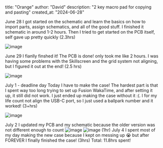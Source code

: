title: "Orange"
author: "David"
description: "2 key macro pad for copying and pasting"
created_at: "2024-06-28"

June 28
I got started on the schematic and learn the basics on how to import parts, assign schematics, and all of the good stuff. I finished it schematic in around 1-2 hours.
Then I tried to get started on the PCB itself, self gave up pretty quickly (2.3hrs)

![image](https://github.com/user-attachments/assets/a1e961e8-ad95-4f2f-a26f-e84a29b768bc)

June 29
I fianlly finshed it! The PCB is done! only took me like 2 hours. I was having some problems with the Skillscreen and the grid system not aligning, but I figured it out at the end! (2.5 hrs)

![image](https://github.com/user-attachments/assets/8e0bfa83-4306-4e0d-aabd-e0a5feafc9f0)

July 1 - deadline day
Today I have to make the case! The hardest part is that I spent way too long trying to set up Fusion WakaTime, and after setting it up, it still did not work. I just ended up making the case without it :(. I for my life count not align the USB-C port, so I just used a ballpark number and it worked! (3+hrs)

![image](https://github.com/user-attachments/assets/cb2f12d2-de24-4a0a-98bd-027808de8c03)

July 2
I updated my PCB and my schematic because the older version was not different enough to count
![image](https://github.com/user-attachments/assets/678322bf-d6ab-436c-a1cd-57cd469eec11)
![image](https://github.com/user-attachments/assets/5939cab9-5e3c-41c1-b59a-3291ba465fc7)
(1hr)
July 4
I spent most of my day making the new case because I kept on messing up 😭 but after FOREVER I finally finished the case!
(3hrs)
Total: 11.8hrs spent!
